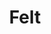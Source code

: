 ---
linkedin: https://linkedin.com/company/feltmaps
logohandle: felt
sort: felt
title: Felt
twitter: https://x.com/felt
website: https://felt.com/
---